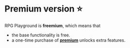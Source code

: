 # Premium version ⭐

RPG Playground is **freemium**, which means that

* the base functionality is free. 
* a one-time purchase of [**premium**](https://rpgplayground.com/premium/) unlocks extra features.

